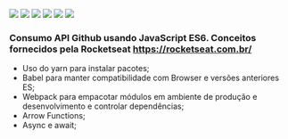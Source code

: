 
![](https://img.shields.io/github/stars/pandao/editor.md.svg) ![](https://img.shields.io/github/forks/pandao/editor.md.svg) ![](https://img.shields.io/github/tag/pandao/editor.md.svg) ![](https://img.shields.io/github/release/pandao/editor.md.svg) ![](https://img.shields.io/github/issues/pandao/editor.md.svg) ![](https://img.shields.io/bower/v/editor.md.svg)

### Consumo API Github usando JavaScript ES6. Conceitos fornecidos pela Rocketseat https://rocketseat.com.br/

- Uso do yarn para instalar pacotes;
- Babel para manter compatibilidade com Browser e versões anteriores ES;
- Webpack para empacotar módulos em ambiente de produção e desenvolvimento  e controlar dependências;
- Arrow Functions;
- Async e await;





